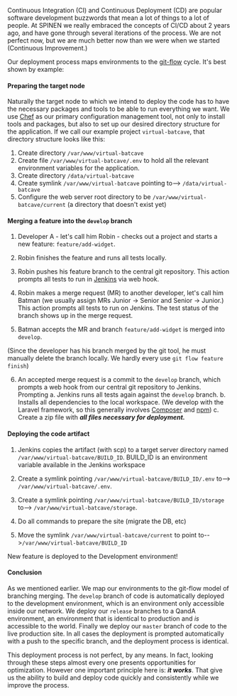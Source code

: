 Continuous Integration (CI) and Continuous Deployment (CD) are popular software development buzzwords that mean a lot of things to a lot of people. At SPINEN we really embraced the concepts of CI/CD about 2 years ago, and have gone through several iterations of the process. We are not perfect now, but we are much better now than we were when we started (Continuous Improvement.)

Our deployment process maps environments to the [git-flow](https://github.com/nvie/gitflow) cycle. It's best shown by example:

#### Preparing the target node

Naturally the target node to which we intend to deploy the code has to have the necessary packages and tools to be able to run everything we want. We use [Chef](http://www.chef.io) as our primary configuration management tool, not only to install tools and packages, but also to set up our desired directory structure for the application. If we call our example project `virtual-batcave`, that directory structure looks like this:

1. Create directory `/var/www/virtual-batcave`
2. Create file `/var/www/virtual-batcave/.env` to hold all the relevant environment variables for the application.
3. Create directory `/data/virtual-batcave`
4. Create symlink `/var/www/virtual-batcave` pointing to--> `/data/virtual-batcave`
5. Configure the web server root directory to be `/var/www/virtual-batcave/current` (a directory that doesn't exist yet)

#### Merging a feature into the `develop` branch

1. Developer A - let's call him Robin - checks out a project and starts a new feature: `feature/add-widget`.

2. Robin finishes the feature and runs all tests locally.

3. Robin pushes his feature branch to the central git repository. This action prompts all tests to run in [Jenkins](http://jenkins-ci.org) via web hook.

4. Robin makes a merge request (MR) to another developer, let's call him Batman (we usually assign MRs Junior -> Senior and Senior -> Junior.) This action prompts all tests to run on Jenkins. The test status of the branch shows up in the merge request.

5. Batman accepts the MR and branch `feature/add-widget` is merged into `develop`. 

(Since the developer has his branch merged by the git tool, he must manually delete the branch locally. We hardly every use `git flow feature finish`)

6. An accepted merge request is a commit to the `develop` branch, which prompts a web hook from our central git repository to Jenkins. Prompting
	a. Jenkins runs all tests again against the `develop` branch.
	b. Installs all dependencies to the local workspace. (We develop with the Laravel framework, so this generally involves [Composer](http.com//composer.com) and [npm](http://npm.com))
	c. Create a zip file with **_all files necessary for deployment._**

#### Deploying the code artifact

1. Jenkins copies the artifact (with scp) to a target server directory named `/var/www/virtual-batcave/BUILD_ID`. BUILD_ID is an environment variable available in the Jenkins workspace

3. Create a symlink pointing `/var/www/virtual-batcave/BUILD_ID/.env` to--> `/var/www/virtual-batcave/.env`.

4. Create a symlink pointing `/var/www/virtual-batcave/BUILD_ID/storage` to--> `/var/www/virtual-batcave/storage`.

5. Do all commands to prepare the site (migrate the DB, etc)

4. Move the symlink `/var/www/virtual-batcave/current` to point to-->`/var/www/virtual-batcave/BUILD_ID`

New feature is deployed to the Development environment!

#### Conclusion

As we mentioned earlier. We map our environments to the git-flow model of branching merging. The `develop` branch of code is automatically deployed to the development environment, which is an environment only accessible inside our network. We deploy our `release` branches to a QandA environment, an environment that is identical to production and _is_ accessible to the world. Finally we deploy our `master` branch of code to the live production site. In all cases the deployment is prompted automatically with a push to the specific branch, and the deployment process is identical.

This deployment process is not perfect, by any means. In fact, looking through these steps almost every one presents opportunities for optimization. However one important principle here is: **_it works_**. That give us the ability to build and deploy code quickly and consistently while we improve the process.



